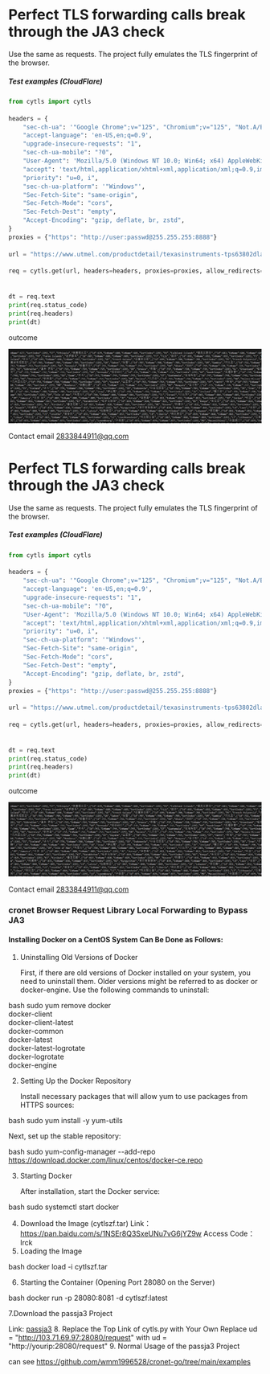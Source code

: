 # Perfect TLS forwarding calls break through the JA3 check


Use the same as requests.
The project fully emulates the TLS fingerprint of the browser.

##### Test examples (CloudFlare)

```python
from cytls import cytls

headers = {
    "sec-ch-ua": '"Google Chrome";v="125", "Chromium";v="125", "Not.A/Brand";v="24"',
    "accept-language": 'en-US,en;q=0.9',
    "upgrade-insecure-requests": "1",
    "sec-ch-ua-mobile": "?0",
    "User-Agent": 'Mozilla/5.0 (Windows NT 10.0; Win64; x64) AppleWebKit/537.36 (KHTML, like Gecko) Chrome/125.0.0.0 Safari/537.36',
    "accept": 'text/html,application/xhtml+xml,application/xml;q=0.9,image/avif,image/webp,image/apng,*/*;q=0.8,application/signed-exchange;v=b3;q=0.7',
    "priority": "u=0, i",
    "sec-ch-ua-platform": '"Windows"',
    "Sec-Fetch-Site": "same-origin",
    "Sec-Fetch-Mode": "cors",
    "Sec-Fetch-Dest": "empty",
    "Accept-Encoding": "gzip, deflate, br, zstd",
}
proxies = {"https": "http://user:passwd@255.255.255:8888"}

url = "https://www.utmel.com/productdetail/texasinstruments-tps63802dlar-7758755"

req = cytls.get(url, headers=headers, proxies=proxies, allow_redirects=True)


dt = req.text
print(req.status_code)
print(req.headers)
print(dt)


```

outcome

![image-haom.png](./image-haom.png)


Contact email 2833844911@qq.com


# Perfect TLS forwarding calls break through the JA3 check


Use the same as requests.
The project fully emulates the TLS fingerprint of the browser.

##### Test examples (CloudFlare)

```python
from cytls import cytls

headers = {
    "sec-ch-ua": '"Google Chrome";v="125", "Chromium";v="125", "Not.A/Brand";v="24"',
    "accept-language": 'en-US,en;q=0.9',
    "upgrade-insecure-requests": "1",
    "sec-ch-ua-mobile": "?0",
    "User-Agent": 'Mozilla/5.0 (Windows NT 10.0; Win64; x64) AppleWebKit/537.36 (KHTML, like Gecko) Chrome/125.0.0.0 Safari/537.36',
    "accept": 'text/html,application/xhtml+xml,application/xml;q=0.9,image/avif,image/webp,image/apng,*/*;q=0.8,application/signed-exchange;v=b3;q=0.7',
    "priority": "u=0, i",
    "sec-ch-ua-platform": '"Windows"',
    "Sec-Fetch-Site": "same-origin",
    "Sec-Fetch-Mode": "cors",
    "Sec-Fetch-Dest": "empty",
    "Accept-Encoding": "gzip, deflate, br, zstd",
}
proxies = {"https": "http://user:passwd@255.255.255:8888"}

url = "https://www.utmel.com/productdetail/texasinstruments-tps63802dlar-7758755"

req = cytls.get(url, headers=headers, proxies=proxies, allow_redirects=True)


dt = req.text
print(req.status_code)
print(req.headers)
print(dt)


```

outcome

![image-haom.png](./image-haom.png)


Contact email 2833844911@qq.com



### cronet Browser Request Library Local Forwarding to Bypass JA3

#### Installing Docker on a CentOS System Can Be Done as Follows:

1. Uninstalling Old Versions of Docker
   
   First, if there are old versions of Docker installed on your system, you need to uninstall them. Older versions might be referred to as docker or docker-engine. Use the following commands to uninstall:   
   
bash
   sudo yum remove docker \
                   docker-client \
                   docker-client-latest \
                   docker-common \
                   docker-latest \
                   docker-latest-logrotate \
                   docker-logrotate \
                   docker-engine

2. Setting Up the Docker Repository
   
   Install necessary packages that will allow yum to use packages from HTTPS sources:
   
   
bash
   sudo yum install -y yum-utils

   
   Next, set up the stable repository:
   
   
bash
   sudo yum-config-manager --add-repo https://download.docker.com/linux/centos/docker-ce.repo

3. Starting Docker
   
   After installation, start the Docker service:
   
   
bash
   sudo systemctl start docker

4. Download the Image (cytlszf.tar)
   Link：https://pan.baidu.com/s/1NSEr8Q3SxeUNu7vG6jYZ9w
   Access Code：lrck
5. Loading the Image
   
   
bash
   docker load -i cytlszf.tar

6. Starting the Container (Opening Port 28080 on the Server)
   
   
bash
   docker run -p 28080:8081 -d cytlszf:latest

7.Download the passja3 Project
   
   Link: [passja3](https://github.com/2833844911/passja3 "to")
8. Replace the Top Link of cytls.py with Your Own
   Replace
   ud =  "http://103.71.69.97:28080/request"
   with
   ud =  "http://yourip:28080/request"
9. Normal Usage of the passja3 Project

can see
https://github.com/wmm1996528/cronet-go/tree/main/examples
